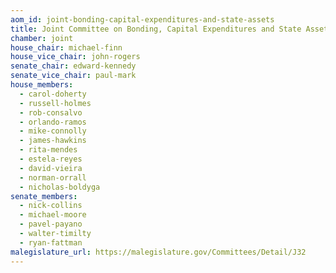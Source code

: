 ```yaml
---
aom_id: joint-bonding-capital-expenditures-and-state-assets
title: Joint Committee on Bonding, Capital Expenditures and State Assets
chamber: joint
house_chair: michael-finn
house_vice_chair: john-rogers
senate_chair: edward-kennedy
senate_vice_chair: paul-mark
house_members:
  - carol-doherty
  - russell-holmes
  - rob-consalvo
  - orlando-ramos
  - mike-connolly
  - james-hawkins
  - rita-mendes
  - estela-reyes
  - david-vieira
  - norman-orrall
  - nicholas-boldyga
senate_members:
  - nick-collins
  - michael-moore
  - pavel-payano
  - walter-timilty
  - ryan-fattman
malegislature_url: https://malegislature.gov/Committees/Detail/J32
---
```

